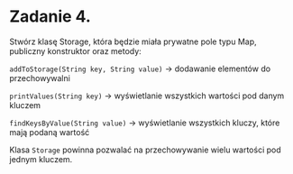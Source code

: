 # Zadanie 4.
Stwórz klasę Storage, która będzie miała prywatne pole typu Map, publiczny konstruktor oraz metody:

`addToStorage(String key, String value)` → dodawanie elementów do przechowywalni

`printValues(String key)` → wyświetlanie wszystkich wartości pod danym kluczem

`findKeysByValue(String value)` → wyświetlanie wszystkich kluczy, które mają podaną wartość

Klasa `Storage` powinna pozwalać na przechowywanie wielu wartości pod jednym kluczem.